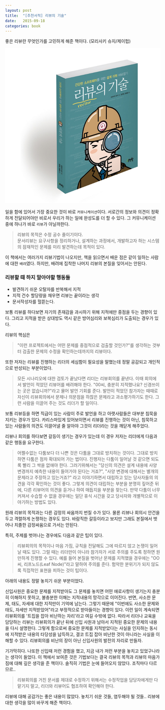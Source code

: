 ```yaml
---
layout: post
title:  "[추천서적] 리뷰의 기술"
date:   2015-09-18
categories: book
---
```


좋은 리뷰란 무엇인가를 고민하게 해준 책이다. (모리사키 슈지/제이펍)  

![review](/assets/images/review.jpg)

일을 함에 있어서 가장 중요한 것이 바로 `커뮤니케이션`이다.
서로간의 정보와 의견이 정확하게 전달되어야만 비로서 우리가 하는 일에 완성도를 더 할 수 있다.
그 커뮤니케이션 중에 하나가 바로 `리뷰`가 아닐까한다.

>리뷰의 목적은 수정 공수 줄이기이다.  
>문서리뷰는 요구사항을 정리하거나, 설계하는 과정에서, 개발하고자 하는 시스템의 잠재적인 문제를 미리 발견하는데 목적이 있다.

이 책에서는 여러가지 리뷰기법이 나오지만, 책을 읽으면서 배운 점은 같이 일하는 사람에 대한 `배려`였다. 하지만, 배려에 집착한 나머지 리뷰의 본질을 잊어서는 안된다.

### 리뷰할 때 하지 말아야할 행동들
- 발견하기 쉬운 오탈자를 반복해서 지적
- 지적 건수 할당량을 채우면 리뷰는 끝이라는 생각
- 문서작성자를 헐뜯는다.

보통 리뷰를 하다보면 자기의 존재감을 과시하기 위해 지적에만 중점을 두는 경향이 있다. 그리고 지적을 받은 상대방도 역시 같은 방어심리와 보복심리가 도출되는 경우가 있다.

리뷰의 핵심은

>"이런 프로젝트에서는 어떤 문제를 중점적으로 검출할 것인가?"를 생각하는 것부터 검출한 문제의 수정을 확인하는데까지의 리뷰이다.

또한 저자는 리뷰를 진행하는 리더의 세심함이 필요성을 말했는데 정말 공감되고 개인적으로 반성되는 부분이었다.

>모든 시나리오에 대한 검토가 끝났다면 리더는 리뷰회의를 끝낸다.
이때  회의에서 발언이 적었던 리뷰어를 배려해야 한다. "00씨, 충분히 지적했나요? 신경쓰이는 곳은 없습니까?"라고 물어 발언 기회를 준다.
발언이 적었던 참가자는 때때로 자신이 리뷰회의에서 문제나 의문점을 하찮은 문제라고 과소평가하기도 한다.
그런 사람을 이끌어 주는 것도 리더가 할 일이다.

보통 리뷰등을 하면 직급이 있는 사람이 주로 발언을 하고 아랫사람들은 대부분 침묵을 지키는 경우가 있다.
카리스마있게 있어보이면서 리뷰를 진행하는 것이 아닌, 침묵하고 있는 사람들의 의견도 이끌어낼 줄 알아야 그것이 리더라는 것을 깨닫게 해주었다.

리뷰나 회의를 하다보면 갈등이 생기는 경우가 있는데 이 경우 저자는 리더에게 다음과 같은 행동을 요구한다.

>어쩔수없는 다툼보다 더 나쁜 것은 다툼을 그대로 방치하는 것이다. 그대로 방치하면 다툼은 점차 확대되어 가는 법이다. 진행자는 다툼이 일어날 것 같으면 되도록 빨리 그 싹을 없애야 한다.
그러기위해서는 "당신의 의견은 설계 내용에 사양 변경까지 예측한 내용이 들어가야 된다는 거죠?", "사양 변경에 대해서는 별개의 문제라고 주장하고 있는거죠?"
라고 이야기하면서 대립하고 있는 당사자들의 의견을 각각 확인하는 것이 좋다. 그렇게 의견이 대립하는 부분을 분명히 짚어준 뒤에, 다른 리뷰어의 의견을 듣거나 하여 매듭지을 부분을 찾는다. 만약 다툼이 너무 커져서 수습할 수 없을 경우에는 일단 휴식 시간을 갖고 당사자와 개별적으로 이야기하는 방법도 있다.

원래 리뷰의 목적과는 다른 감정의 싸움까지 번질 수가 있다. 물론 리뷰나 회의시 안건을 두고 격렬하게 논쟁하는 경우도 있다.
바람직한 갈등이라고 보지만 그래도 본질에서 벗어나 치졸한 감정싸움으로 가서는 안된다.

특히, 주제를 벗어나는 경우에도 다음과 같은 팁이 있다.

>리뷰회의의 목적이나 마음 가짐, 규칙을 전달해도 그에 따르지 않고 논쟁이 일어날 때도 있다. 그럴 때는 리더만이 아니라 참가자가 서로 주의를 주도록 정하면 원만하게 진행할 수 있다.
예를 들어 본질을 벗어난 문제를 지적했을 경우에는 "OO씨, 리프노드(Leaf Node)"라고 말하여 주의를 준다. 험악한 분위기가 되지 않도록 직접적인 표현을 피하는 것이 팁이다.


아래의 내용도 정말 놓치기 쉬운 부분이었다.

>
신입사원은 중요한 문제를 지적받아도 그 문제를 놓치면 어떤 애로사항이 생기는지 충분히 이해하지 못하고, 불충분한 이해는 지적내용의 망각으로 이어진다.
반면, 사소한 문제, 태도, 자세에 대한 지적만이 기억에 남는다. 그렇기 때문에 "이번에도 사소한 문제와 태도, 자세만 지적받았어"라고 부정적으로 받아들이는 경향이 있다. 이런 일이 계속되면 리뷰회의를 '트집을 잡아 비난하는 자리'라고 여길 수밖에 없다.
따라서 리더나 교육을 담당하는 리뷰는 리뷰회의가 끝난 뒤에 신입 사원과 남아서 지적된 중요한 문제의 내용을 다시 설명한다.
그렇게 함으로써 중요한 문제를 지적받았다는 사실을 인지하는 동시에 지적받은 내용의 타당성을 납득하고, 결코 트집 잡아 비난한 것이 아니라는 사실을 이해할 수 있다. 리뷰회의를 비난의 장이 아닌 신입사원의 발전의 자리로 만들자.

기가막히다. 나또한 신입때 저런 경험을 했고, 지금 내가 저런 부분을 놓치고 있었구나라는 생각이 들었다.
이 책에서 보여준 것은 기법보다는 결국 리뷰의 목적과 리뷰의 마음가짐에 대해 깊은 생각을 준 책이다. 솔직히 기법은 눈에 들어오지 않았다. 조직마다 다르므르..

> 리뷰회의를 거친 문서를 제대로 수정하기 위해서는 수정작업을 담당자에게만 다 맡기지 말고, 리더와 리뷰어도 협조하여 확인해야 한다.

리뷰에 대해 공감가는 좋은 내용이 많았다. 놓치기 쉬운 것들, 염두해야 될 것들.. 리뷰에 대한 생각을 많이 바꾸게 해준 책이다.
